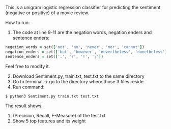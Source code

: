 This is a unigram logistic regression classifier for predicting the sentiment (negative or positive) of a movie review.

How to run:  
1. The code at line 9-11 are the negation words, negation enders and sentence enders:  
```ruby
negation_words = set(['not', 'no', 'never', 'nor', 'cannot'])
negation_enders = set(['but', 'however', 'nevertheless', 'nonetheless'])
sentence_enders = set(['.', '?', '!', ';'])
```
Feel free to modify it.

2. Download Sentiment.py, train.txt, test.txt to the same directory
3. Go to terminal -> go to the directory where those 3 files reside.
4. Run command:
```
$ python3 Sentiment.py train.txt test.txt
```

The result shows:  
1. (Precision, Recall, F-Measure) of the test.txt  
2. Show 5 top features and its weight  

